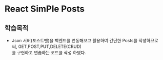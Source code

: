 # React SimPle Posts

## 학습목적

- Json 서버(포스트맨)을 백엔드를 연동해보고 활용하여 간단한 Posts를 작성하므로써, GET,POST,PUT,DELETE(CRUD) </br>
  를 구현하고 연습하는 코드를 작성 하였다.
